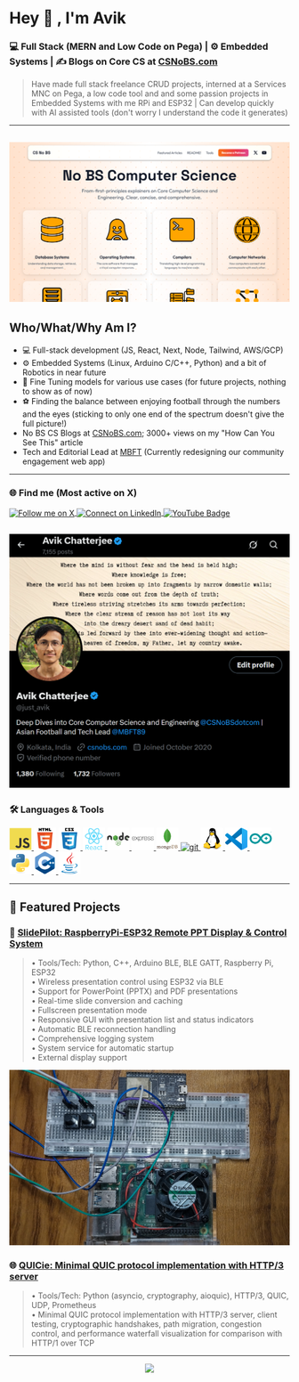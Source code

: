 # Hey 👋 , I'm Avik 
### 💻 Full Stack (MERN and Low Code on Pega) | ⚙️ Embedded Systems | ✍️ Blogs on Core CS at [CSNoBS.com](https://csnobs.com)  
> Have made full stack freelance CRUD projects, interned at a Services MNC on Pega, a low code tool and and some passion projects in Embedded Systems with me RPi and ESP32 | Can develop quickly with AI assisted tools (don't worry I understand the code it generates)


---
![CSNoBS](csnobshome.png)
---

## Who/What/Why Am I?

- 💻 Full-stack development (JS, React, Next, Node, Tailwind, AWS/GCP)
- ⚙️ Embedded Systems (Linux, Arduino C/C++, Python) and a bit of Robotics in near future
- 🤖 Fine Tuning models for various use cases (for future projects, nothing to show as of now)
- ⚽ Finding the balance between enjoying football through the numbers and the eyes (sticking to only one end of the spectrum doesn't give the full picture!)
- No BS CS Blogs at [CSNoBS.com](https://www.csnobs.com); 3000+ views on my "How Can You See This" article
- Tech and Editorial Lead at [MBFT](https://www.mbft.in/) (Currently redesigning our community engagement web app)

---

<h3 align="left">🌐 Find me (Most active on X)</h3>
<p align="left">
  <a href="https://x.com/just_avik" target="_blank">
  <img align="center" src="https://img.shields.io/badge/X-000000?style=for-the-badge&logo=x&logoColor=white" alt="Follow me on X" />
  </a>
  <a href="https://www.linkedin.com/in/justavik" target="_blank">
  <img align="center" src="https://img.shields.io/badge/LinkedIn-0A66C2?style=for-the-badge&logo=linkedin&logoColor=white" alt="Connect on LinkedIn" />
  </a>
  <a href="https://www.youtube.com/@just_avik" target="_blank">
  <img align="center" src="https://img.shields.io/badge/YouTube-FF0000?style=for-the-badge&logo=youtube&logoColor=white" alt="YouTube Badge" />
  </a>
</p>

![X](xavik.png)
---

<h3 align="left">🛠️ Languages & Tools</h3>
<p align="left">
  <a href="https://developer.mozilla.org/en-US/docs/Web/JavaScript" target="_blank">
    <img src="https://raw.githubusercontent.com/devicons/devicon/master/icons/javascript/javascript-original.svg" alt="javascript" width="40" height="40" />
  </a>
  <a href="https://www.w3.org/html/" target="_blank">
    <img src="https://raw.githubusercontent.com/devicons/devicon/master/icons/html5/html5-original-wordmark.svg" alt="html5" width="40" height="40" />
  </a>
  <a href="https://www.w3schools.com/css/" target="_blank">
    <img src="https://raw.githubusercontent.com/devicons/devicon/master/icons/css3/css3-original-wordmark.svg" alt="css3" width="40" height="40" />
  </a>
  <a href="https://reactjs.org/" target="_blank">
    <img src="https://raw.githubusercontent.com/devicons/devicon/master/icons/react/react-original-wordmark.svg" alt="react" width="40" height="40" />
  </a>
  <a href="https://nodejs.org" target="_blank">
    <img src="https://raw.githubusercontent.com/devicons/devicon/master/icons/nodejs/nodejs-original-wordmark.svg" alt="nodejs" width="40" height="40" />
  </a>
  <a href="https://expressjs.com" target="_blank">
    <img src="https://raw.githubusercontent.com/devicons/devicon/master/icons/express/express-original-wordmark.svg" alt="express" width="40" height="40" />
  </a>
  <a href="https://www.mongodb.com/" target="_blank">
    <img src="https://raw.githubusercontent.com/devicons/devicon/master/icons/mongodb/mongodb-original-wordmark.svg" alt="mongodb" width="40" height="40" />
  </a>
  <a href="https://git-scm.com/" target="_blank">
    <img src="https://www.vectorlogo.zone/logos/git-scm/git-scm-icon.svg" alt="git" width="40" height="40" />
  </a>
  <a href="https://www.linux.org/" target="_blank">
    <img src="https://raw.githubusercontent.com/devicons/devicon/master/icons/linux/linux-original.svg" alt="linux" width="40" height="40" />
  </a>
  <a href="https://code.visualstudio.com/" target="_blank">
    <img src="https://raw.githubusercontent.com/devicons/devicon/master/icons/vscode/vscode-original.svg" alt="vscode" width="40" height="40" />
  </a>
   <a href="https://www.arduino.cc/en/software" target="_blank">
    <img src="https://raw.githubusercontent.com/devicons/devicon/master/icons/arduino/arduino-original.svg" alt="Arduino IDE" width="40" height="40" />
  </a>
  <a href="https://www.python.org/" target="_blank">
  <img src="https://raw.githubusercontent.com/devicons/devicon/master/icons/python/python-original.svg" alt="Python" width="40" height="40" />
</a>

  <a href="https://isocpp.org/" target="_blank">
    <img src="https://raw.githubusercontent.com/devicons/devicon/master/icons/cplusplus/cplusplus-original.svg" alt="C++" width="40" height="40" />
  </a>
  <a href="https://www.oracle.com/java/" target="_blank">
    <img src="https://raw.githubusercontent.com/devicons/devicon/master/icons/java/java-original.svg" alt="Java" width="40" height="40" />
  </a>

</p>

---


## 🌟 Featured Projects

### 🔘 [SlidePilot: RaspberryPi-ESP32 Remote PPT Display & Control System](https://github.com/justavik/RPI-ESP32-Remote-PPT-Display-Control)

> • Tools/Tech: Python, C++, Arduino BLE, BLE GATT, Raspberry Pi, ESP32  
> • Wireless presentation control using ESP32 via BLE  
> • Support for PowerPoint (PPTX) and PDF presentations  
> • Real-time slide conversion and caching  
> • Fullscreen presentation mode  
> • Responsive GUI with presentation list and status indicators  
> • Automatic BLE reconnection handling  
> • Comprehensive logging system  
> • System service for automatic startup  
> • External display support

![RPI-ESP32](rpiesp32.jpg)

### 🌐 [QUICie: Minimal QUIC protocol implementation with HTTP/3 server](https://github.com/justavik/QUICie)

> • Tools/Tech: Python (asyncio, cryptography, aioquic), HTTP/3, QUIC, UDP, Prometheus  
> • Minimal QUIC protocol implementation with HTTP/3 server, client testing, cryptographic handshakes, path migration, congestion control, and performance waterfall visualization for comparison with HTTP/1 over TCP

---

<p align="center">
  <img src="https://capsule-render.vercel.app/api?type=waving&color=gradient&height=120&section=footer"/>
</p>
